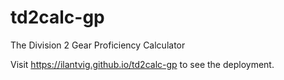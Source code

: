 # td2calc-gp

The Division 2 Gear Proficiency Calculator

Visit <https://ilantvig.github.io/td2calc-gp> to see the deployment.